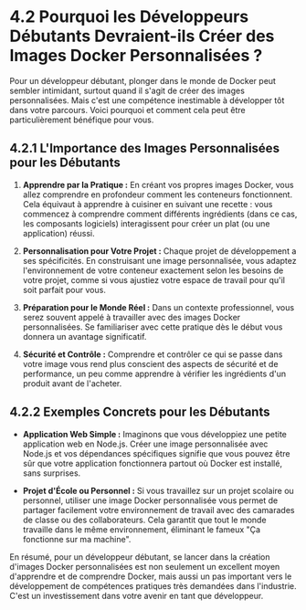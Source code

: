 # 4.2 Pourquoi les Développeurs Débutants Devraient-ils Créer des Images Docker Personnalisées ?

Pour un développeur débutant, plonger dans le monde de Docker peut sembler intimidant, surtout quand il s'agit de créer des images personnalisées. Mais c'est une compétence inestimable à développer tôt dans votre parcours. Voici pourquoi et comment cela peut être particulièrement bénéfique pour vous.

## 4.2.1 L'Importance des Images Personnalisées pour les Débutants

1. **Apprendre par la Pratique :** En créant vos propres images Docker, vous allez comprendre en profondeur comment les conteneurs fonctionnent. Cela équivaut à apprendre à cuisiner en suivant une recette : vous commencez à comprendre comment différents ingrédients (dans ce cas, les composants logiciels) interagissent pour créer un plat (ou une application) réussi.

2. **Personnalisation pour Votre Projet :** Chaque projet de développement a ses spécificités. En construisant une image personnalisée, vous adaptez l'environnement de votre conteneur exactement selon les besoins de votre projet, comme si vous ajustiez votre espace de travail pour qu'il soit parfait pour vous.

3. **Préparation pour le Monde Réel :** Dans un contexte professionnel, vous serez souvent appelé à travailler avec des images Docker personnalisées. Se familiariser avec cette pratique dès le début vous donnera un avantage significatif.

4. **Sécurité et Contrôle :** Comprendre et contrôler ce qui se passe dans votre image vous rend plus conscient des aspects de sécurité et de performance, un peu comme apprendre à vérifier les ingrédients d'un produit avant de l'acheter.

## 4.2.2 Exemples Concrets pour les Débutants

- **Application Web Simple :** Imaginons que vous développiez une petite application web en Node.js. Créer une image personnalisée avec Node.js et vos dépendances spécifiques signifie que vous pouvez être sûr que votre application fonctionnera partout où Docker est installé, sans surprises.

- **Projet d'École ou Personnel :** Si vous travaillez sur un projet scolaire ou personnel, utiliser une image Docker personnalisée vous permet de partager facilement votre environnement de travail avec des camarades de classe ou des collaborateurs. Cela garantit que tout le monde travaille dans le même environnement, éliminant le fameux "Ça fonctionne sur ma machine".

En résumé, pour un développeur débutant, se lancer dans la création d'images Docker personnalisées est non seulement un excellent moyen d'apprendre et de comprendre Docker, mais aussi un pas important vers le développement de compétences pratiques très demandées dans l'industrie. C'est un investissement dans votre avenir en tant que développeur.
